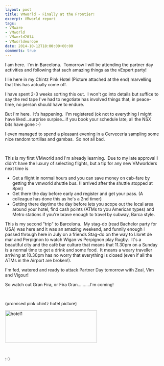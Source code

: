 ```yaml
---
layout: post
title: VMworld - Finally at the Frontier!
excerpt: VMworld report
tags:
- VMware
- VMworld
- VMworld2014
- VMworldeurope
date: 2014-10-12T18:00:00+00:00
comments: true
---
```

I am here.  I'm in Barcelona.  Tomorrow I will be attending the partner day activities and following that such amazing things as the vExpert party!

I lie here in my Chintz Pink Hotel (Picture attached at the end) marvelling that this has actually come off.

I have spent 2-3 weeks sorting this out.  I won't go into details but suffice to say the red tape I've had to negotiate has involved things that, in peace-time, no person should have to endure.

But I'm here.  It's happening.  I'm registered (ok not to everything I might have liked...surprise surpise...if you book your schedule late, all the NSX bits have gone :-)

I even managed to spend a pleasant evening in a Cerveceria sampling some nice random tortillas and gambas.  So not all bad.

&nbsp;

This is my first VMworld and I'm already learning.  Due to my late approval I didn't have the luxury of selecting flights, but a tip for any new VMworlders next time is
<ul>
	<li>Get a flight in normal hours and you can save money on cab-fare by getting the vmworld shuttle bus. (I arrived after the shuttle stopped at 8pm)</li>
	<li>Get there the day before early and register and get your pass. (A colleague has done this as he's a 2nd timer)</li>
	<li>Getting there daytime the day before lets you scope out the local area around your hotel, find cash points (ATMs to you American types) and Metro stations if you're brave enough to travel by subway, Barca style.</li>
</ul>
This is my second "trip" to Barcelona.  My stag-do (read Bachelor party for USA) was here and it was an amazing weekend, and funnily enough I passed through here in July on a friends Stag-do on the way to Lloret de mar and Perpignon to watch Wigan vs Perpignon play Rugby.  It's a beautiful city and the café bar culture that means that 11.30pm on a Sunday is a normal time to get a drink and some food.  It means a weary traveller arriving at 10.30pm has no worry that everything is closed (even if all the ATMs in the Airport are broken!).

I'm fed, watered and ready to attack Partner Day tomorrow with Zeal, Vim and Vigour!

So watch out Gran Fira, or Fira Gran..........I'm coming!

&nbsp;

(promised pink chintz hotel picture)

<a href="https://chrisneale.files.wordpress.com/2014/10/hotel1.jpg"><img class="alignnone size-medium wp-image-204" src="https://chrisneale.files.wordpress.com/2014/10/hotel1.jpg?w=300" alt="hotel1" width="300" height="105" /></a>

&nbsp;

:-)
